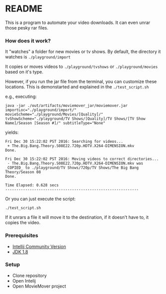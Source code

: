 # README #
This is a program to automate your video downloads. It can even unrar those pesky rar files. 


### How does it work? ###
It "watches" a folder for new movies or tv shows. By default, the directory it watches is `./playground/import`

It copies or moves videos to `./playground/tvshows` or `./playground/movies` based on it's type. 

However, if you run the jar file from the terminal, you can customize these locations. This is demonstarted and explained in the `./test_script.sh`

e.g., executing:
```
java -jar ./out/artifacts/moviemover_jar/moviemover.jar importLoc="./playground/import/" movieScheme="./playground/Movies/[Quality]/" tvShowScheme="./playground/TV Shows/[Quality]/TV Shows/[TV Show Name]/Season [Season #]/" subtitleType="None"
```
yields:
```
Fri Dec 30 15:22:02 PST 2016: Searching for videos...
 + The.Big.Bang.Theory.S08E22.720p.HDTV.X264-DIMENSION.mkv
Done.

Fri Dec 30 15:22:02 PST 2016: Moving videos to correct directories...
 - The.Big.Bang.Theory.S08E22.720p.HDTV.X264-DIMENSION.mkv was _COPIED_ to ./playground/TV Shows/720p/TV Shows/The Big Bang Theory/Season 08
Done.

Time Elapsed: 0.628 secs
------------------------------------------------------------
```

Or you can just execute the script:
```
./test_script.sh 
```

If it unrars a file it will move it to the destination, if it doesn't have to, it copies the video.


### Prerequisites ###
* [Intellij Community Version](https://www.jetbrains.com/idea/download/)
* [JDK 1.8](http://www.oracle.com/technetwork/java/javase/downloads/jdk8-downloads-2133151.html)


### Setup ###

* Clone repository
* Open Intelij
* Open MovieMover project